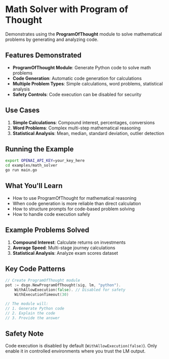 # Math Solver with Program of Thought

Demonstrates using the **ProgramOfThought** module to solve mathematical problems by generating and analyzing code.

## Features Demonstrated

- **ProgramOfThought Module**: Generate Python code to solve math problems
- **Code Generation**: Automatic code generation for calculations
- **Multiple Problem Types**: Simple calculations, word problems, statistical analysis
- **Safety Controls**: Code execution can be disabled for security

## Use Cases

1. **Simple Calculations**: Compound interest, percentages, conversions
2. **Word Problems**: Complex multi-step mathematical reasoning
3. **Statistical Analysis**: Mean, median, standard deviation, outlier detection

## Running the Example

```bash
export OPENAI_API_KEY=your_key_here
cd examples/math_solver
go run main.go
```

## What You'll Learn

- How to use ProgramOfThought for mathematical reasoning
- When code generation is more reliable than direct calculation
- How to structure prompts for code-based problem solving
- How to handle code execution safely

## Example Problems Solved

1. **Compound Interest**: Calculate returns on investments
2. **Average Speed**: Multi-stage journey calculations
3. **Statistical Analysis**: Analyze exam scores dataset

## Key Code Patterns

```go
// Create ProgramOfThought module
pot := dsgo.NewProgramOfThought(sig, lm, "python").
    WithAllowExecution(false). // Disabled for safety
    WithExecutionTimeout(30)

// The module will:
// 1. Generate Python code
// 2. Explain the code
// 3. Provide the answer
```

## Safety Note

Code execution is disabled by default (`WithAllowExecution(false)`). Only enable it in controlled environments where you trust the LM output.
